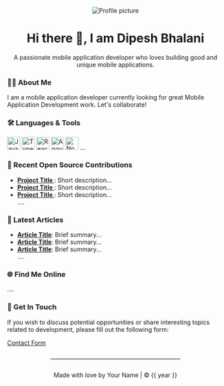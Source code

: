 <!-- Welcome -->
<p align="center">
    <img src="https://dipeshbhalani.com/wp-content/uploads/2021/04/Rectangle-4.png" alt="Profile picture" />
</p>
<h1 align="center">Hi there 👋, I am Dipesh Bhalani</h1>
<p align="center">A passionate mobile application developer who loves building good and unique mobile applications.</p>

<!-- About Me -->
### :man_technologist: About Me
I am a mobile application developer currently looking for great Mobile Application Development work. Let's collaborate!

<!-- Skills -->
### :hammer_and_wrench: Languages & Tools
<div>
  <!-- Replace each icon with the corresponding one from https://fontawesome.com/v5.15/icons -->
  <img src="https://cdn.jsdelivr.net/gh/devicons/devicon/icons/javascript/javascript-original.svg" alt="JavaScript" height="30"/>
  <img src="https://cdn.jsdelivr.net/gh/devicons/devicon/icons/typescript/typescript-plain.svg" alt="TypeScript" height="30"/>
  <img src="https://cdn.jsdelivr.net/gh/devicons/devicon/icons/react/react-original-wordmark.svg" alt="React" height="30"/>
  <img src="https://cdn.jsdelivr.net/gh/devicons/devicon/icons/angularjs/angularjs-plain.svg" alt="AngularJS" height="30"/>
  <img src="https://cdn.jsdelivr.net/gh/devicons/devicon/icons/nodejs/nodejs-original-wordmark.svg" alt="NodeJS" height="30"/>
  ...
</div>

<!-- Projects -->
### :open_file_folder: Recent Open Source Contributions
<ul>
  <li><a href="#"><strong>Project Title </strong></a>: Short description...</li>
  <li><a href="#"><strong>Project Title </strong></a>: Short description...</li>
  <li><a href="#"><strong>Project Title </strong></a>: Short description...</li>
  ....
</ul>

<!-- Blog posts -->
### :memo: Latest Articles
<ul>
  <li><a href="#"><strong>Article Title</strong></a>: Brief summary...</li>
  <li><a href="#"><strong>Article Title</strong></a>: Brief summary...</li>
  <li><a href="#"><strong>Article Title</strong></a>: Brief summary...</li>
  ....
</ul>

<!-- Social Media Links -->
### :globe_with_meridians: Find Me Online
<div>
  <!-- Replace each URL below with yours and remove unused ones -->
  <a target="_blank" rel="noopener noreferrer" href="https://twitter.com/YourTwitterHandle"><i class="fab fa-twitter"></i></a>
  <a target="_blank" rel="noopener noreferrer" href="https://www.linkedin.com/in/yourlinkedinhandle/"><i class="fab fa-linkedin"></i></a>
  <a target="_blank" rel="noopener noreferrer" href="mailto:youremail@example.com"><i class="fas fa-envelope"></i></a>
  ....
</div>

<!-- Contact Form -->
### :email: Get In Touch
If you wish to discuss potential opportunities or share interesting topics related to development, please fill out the following form:


[Contact Form](contact-form-url)

<!-- Footer -->
<hr style="border:none; border-top:1px solid rgb(204, 204, 204); margin:2em auto; width:60%;"/>
<p align="center">Made with love by Your Name | © {{ year }}</p>
